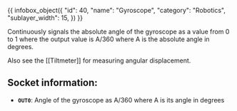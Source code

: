 {{ infobox_object({
	"id": 40,
	"name": "Gyroscope",
	"category": "Robotics",
	"sublayer_width": 15,
}) }}

Continuously signals the absolute angle of the gyroscope as a value from 0 to 1 where the output value is A/360 where A is the absolute angle in degrees.

Also see the [[Tiltmeter]] for measuring angular displacement.

## Socket information:
- **`OUT0`**: Angle of the gyroscope as A/360 where A is its angle in degrees